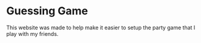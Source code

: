 # Guessing Game

This website was made to help make it easier to setup the party game that I play with my friends.
